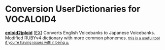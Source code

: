 # Conversion UserDictionaries for VOCALOID4
**[enloid2jploid](enloid2jploid.udc)** \[[EX](https://github.com/ilpk420/UserDictionaries/raw/refs/heads/main/Converters/enloid2jploid_example.wav)\] Converts English Voicebanks to Japanese Voicebanks. Modified RUBYv4 dictionary with more common phonemes. <small>[this is a useful tool if you're having issues with n being u:](https://ilpk420.github.io/enloid2jploid_n_fixer/index.html)</small>
